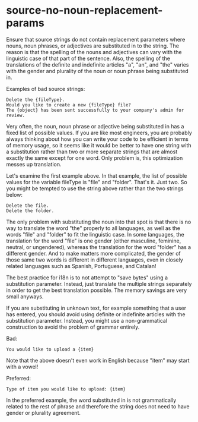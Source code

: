# source-no-noun-replacement-params

Ensure that source strings do not contain replacement parameters where nouns, noun
phrases, or adjectives are substituted in to the string. The reason is that the
spelling of the nouns and adjectives can vary with the linguistic case of that
part of the sentence. Also, the spelling of the translations of the definite and
indefinite articles "a", "an", and "the" varies with the gender and plurality of
the noun or noun phrase being substituted in.

Examples of bad source strings:

```
Delete the {fileType}.
Would you like to create a new {fileType} file?
The {object} has been sent successfully to your company's admin for review.
```

Very often, the noun, noun phrase or adjective being substituted in has a
fixed list of possible values. If you are like most engineers, you are probably
always thinking about how you can write your code to be efficient in terms of memory
usage, so it seems like it would be better to have one string with a substitution
rather than two or more separate strings that are almost exactly the same except for
one word. Only problem is, this optimization messes up translation.

Let's examine the first example above. In that example, the list of possible
values for the variable fileType is "file" and "folder". That's it. Just two. So
you might be tempted to use the string above rather than the two strings below:

```
Delete the file.
Delete the folder.
```

The only problem with substituting the noun into that spot is that there is no
way to translate the word "the" properly to all languages, as well as the words
"file" and "folder" to fit the linguistic case. In some languages,
the translation for the word "file" is one gender (either masculine, feminine,
neutral, or ungendered), whereas the translation for the word "folder" has a
different gender. And to make matters more complicated, the gender of those
same two words is different in different languages, even in closely related
languages such as Spanish, Portuguese, and Catalan!

The best practice for i18n is to not attempt to "save bytes" using a 
substitution parameter. Instead, just translate the multiple strings separately
in order to get the best translation possible. The memory savings are very small
anyways.

If you are substituting in unknown text, for example something that a user has
entered, you should avoid using definite or indefinite articles with the
substitution parameter. Instead, you might use a non-grammatical construction
to avoid the problem of grammar entirely.

Bad:

```
You would like to upload a {item}
```

Note that the above doesn't even work in English because "item" may start with a vowel!

Preferred:

```
Type of item you would like to upload: {item}
```

In the preferred example, the word substituted in is not grammatically 
related to the rest of phrase and therefore the string does not need to
have gender or plurality agreement.
